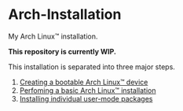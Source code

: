 # Arch-Installation
My Arch Linux™ installation.

**This repository is currently WIP.**

This installation is separated into three major steps.

1. [Creating a bootable Arch Linux™ device](https://github.com/FMAOuroboros/Arch-Installation/blob/master/createBootableUsb.sh)
2. [Perfoming a basic Arch Linux™ installation](https://github.com/FMAOuroboros/Arch-Installation/blob/master/basic_install.md)
3. [Installing individual user-mode packages](https://github.com/FMAOuroboros/Arch-Installation/blob/master/extended_installation.md)
